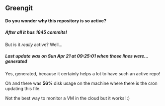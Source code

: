 ## Greengit

#### Do you wonder why this repository is so active?

##### After all it has 1645 commits!

But is it *really* active? Well...

##### Last update was on Sun Apr 21 at 09:25:01 when those lines were... generated

Yes, generated, because it certainly helps a lot to have such an active repo!

Oh and there was **56%** disk usage on the machine
where there is the cron updating this file.

Not the best way to monitor a VM in the cloud but it works! :)
